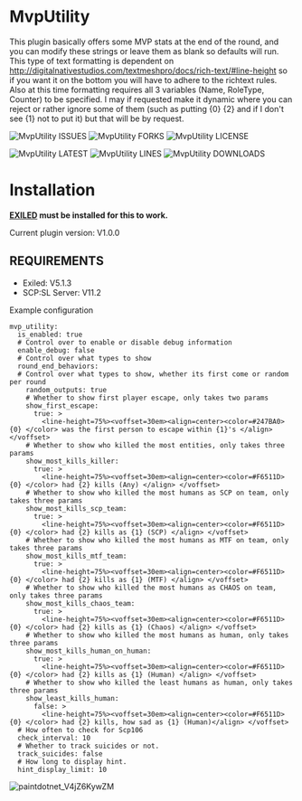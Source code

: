 # MvpUtility

This plugin basically offers some MVP stats at the end of the round, and you can modify these strings or leave them as blank so defaults will run. This type of text formatting is dependent on http://digitalnativestudios.com/textmeshpro/docs/rich-text/#line-height so if you want it on the bottom you will have to adhere to the richtext rules. Also at this time formatting requires all 3 variables (Name, RoleType, Counter) to be specified. I may if requested make it dynamic where you can reject or rather ignore some of them (such as putting {0} {2} and if I don't see {1} not to put it) but that will be by request. 

![MvpUtility ISSUES](https://img.shields.io/github/issues/Undid-Iridium/MvpUtility)
![MvpUtility FORKS](https://img.shields.io/github/forks/Undid-Iridium/MvpUtility)
![MvpUtility LICENSE](https://img.shields.io/github/license/Undid-Iridium/MvpUtility)


![MvpUtility LATEST](https://img.shields.io/github/v/release/Undid-Iridium/MvpUtility?include_prereleases&style=flat-square)
![MvpUtility LINES](https://img.shields.io/tokei/lines/github/Undid-Iridium/MvpUtility)
![MvpUtility DOWNLOADS](https://img.shields.io/github/downloads/Undid-Iridium/MvpUtility/total?style=flat-square)



# Installation

**[EXILED](https://github.com/Exiled-Team/EXILED) must be installed for this to work.**

Current plugin version: V1.0.0

## REQUIREMENTS
* Exiled: V5.1.3
* SCP:SL Server: V11.2


Example configuration
```
mvp_utility:
  is_enabled: true
  # Control over to enable or disable debug information
  enable_debug: false
  # Control over what types to show
  round_end_behaviors:
  # Control over what types to show, whether its first come or random per round
    random_outputs: true
    # Whether to show first player escape, only takes two params
    show_first_escape:
      true: >
        <line-height=75%><voffset=30em><align=center><color=#247BA0> {0} </color> was the first person to escape within {1}'s </align> </voffset>
    # Whether to show who killed the most entities, only takes three params
    show_most_kills_killer:
      true: >
        <line-height=75%><voffset=30em><align=center><color=#F6511D> {0} </color> had {2} kills (Any) </align> </voffset> 
    # Whether to show who killed the most humans as SCP on team, only takes three params
    show_most_kills_scp_team:
      true: >
        <line-height=75%><voffset=30em><align=center><color=#F6511D> {0} </color> had {2} kills as {1} (SCP) </align> </voffset> 
    # Whether to show who killed the most humans as MTF on team, only takes three params
    show_most_kills_mtf_team:
      true: >
        <line-height=75%><voffset=30em><align=center><color=#F6511D> {0} </color> had {2} kills as {1} (MTF) </align> </voffset> 
    # Whether to show who killed the most humans as CHAOS on team, only takes three params
    show_most_kills_chaos_team:
      true: >
        <line-height=75%><voffset=30em><align=center><color=#F6511D> {0} </color> had {2} kills as {1} (Chaos) </align> </voffset> 
    # Whether to show who killed the most humans as human, only takes three params
    show_most_kills_human_on_human:
      true: >
        <line-height=75%><voffset=30em><align=center><color=#F6511D> {0} </color> had {2} kills as {1} (Human) </align> </voffset> 
    # Whether to show who killed the least humans as human, only takes three params
    show_least_kills_human:
      false: >
        <line-height=75%><voffset=30em><align=center><color=#F6511D> {0} </color> had {2} kills, how sad as {1} (Human)</align> </voffset> 
  # How often to check for Scp106
  check_interval: 10
  # Whether to track suicides or not.
  track_suicides: false
  # How long to display hint.
  hint_display_limit: 10
 ```
 
![paintdotnet_V4jZ6KywZM](https://user-images.githubusercontent.com/24619207/164623340-95b71ddf-d494-4e21-860d-3a010a35264e.png)
